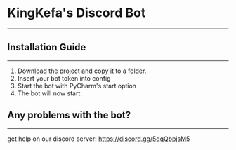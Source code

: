 # KingKefa's Discord Bot

***

## Installation Guide

***

1. Download the project and copy it to a folder.
2. Insert your bot token into config
3. Start the bot with PyCharm's start option
4. The bot will now start 

## Any problems with the bot?

***

get help on our discord server:
https://discord.gg/5dqQbpjsM5
